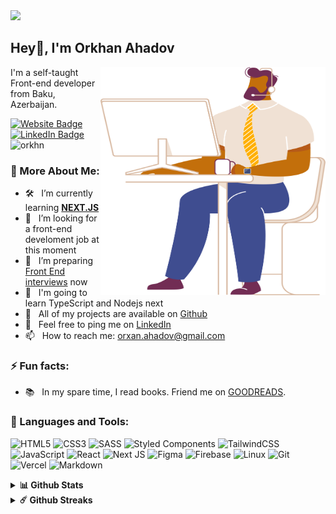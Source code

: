 <img src="./assets/github.gif" />
<h2>Hey👋, I'm Orkhan Ahadov</h2>

<img align="right" src="./assets/character%2012.svg" width="360px" height="365px"/>

<p>I'm a self-taught Front-end developer from Baku, Azerbaijan.</p> 

<p><a href="https://orkhn.com"><img src="https://img.shields.io/badge/-My portfolio-4E69C8?style=flat-square&amp;labelColor=4E69C8&amp;logo=vercel&amp;link=https://orkhn.com" alt="Website Badge"></a>  <a href="https://www.linkedin.com/in/orkhan-ahadov-34242b124/"><img src="https://img.shields.io/badge/-@Orkhan Ahadov-0077B5?style=flat-square&amp;labelColor=0077B5&amp;logo=LinkedIn&amp;link=https://www.linkedin.com/in/orkhan-ahadov-34242b124/" alt="LinkedIn Badge"></a> <img src="https://komarev.com/ghpvc/?username=orkhn&logoColor=white&color=59cdff" alt="orkhn" /></p>

### 🧐 More About Me:

- 🛠️ &nbsp; I’m currently learning **[NEXT.JS](https://nextjs.org/)**
- 🤝 &nbsp; I’m looking for a front-end develoment job at this moment
- 🌱 &nbsp; I’m preparing [Front End interviews](https://h5bp.org/Front-end-Developer-Interview-Questions/questions/general-questions/) now
- 📖 &nbsp; I'm going to learn TypeScript and Nodejs next
- 👨 &nbsp; All of my projects are available on [Github](https://github.com/orkhn?tab=repositories)
- 🏦 &nbsp; Feel free to ping me on [LinkedIn](https://www.linkedin.com/in/orkhan-ahadov-34242b124/)
- 📫 &nbsp; How to reach me: orxan.ahadov@gmail.com

### ⚡ Fun facts:

- 📚 &nbsp; In my spare time, I read books. Friend me on [GOODREADS](https://www.goodreads.com/user/show/64366721-orkhan-ahadov).

### 🔨 Languages and Tools:

  <p>
  <img alt="HTML5" src="https://img.shields.io/badge/html5-%23E34F26.svg?style=for-the-badge&logo=html5&logoColor=white"/>
  <img alt="CSS3" src="https://img.shields.io/badge/css3-%231572B6.svg?style=for-the-badge&logo=css3&logoColor=white"/>
  <img alt="SASS" src="https://img.shields.io/badge/SASS-hotpink.svg?style=for-the-badge&logo=SASS&logoColor=white"/>
  <img alt="Styled Components" src="https://img.shields.io/badge/styled--components-DB7093?style=for-the-badge&logo=styled-components&logoColor=white"/>
  <img alt="TailwindCSS" src="https://img.shields.io/badge/tailwindcss-%2338B2AC.svg?style=for-the-badge&logo=tailwind-css&logoColor=white"/>
  <img alt="JavaScript" src="https://img.shields.io/badge/javascript-%23323330.svg?style=for-the-badge&logo=javascript&logoColor=%23F7DF1E"/>
  <img alt="React" src="https://img.shields.io/badge/react-%2320232a.svg?style=for-the-badge&logo=react&logoColor=%2361DAFB"/>
  <img alt="Next JS" src="https://img.shields.io/badge/nextjs-%23000000.svg?style=for-the-badge&logo=next.js&logoColor=white"/>
  <img alt="Figma" src="https://img.shields.io/badge/figma-%23F24E1E.svg?style=for-the-badge&logo=figma&logoColor=white"/>
  <img alt="Firebase" src="https://img.shields.io/badge/firebase-%23039BE5.svg?style=for-the-badge&logo=firebase"/>
  <img alt="Linux" src="https://img.shields.io/badge/Linux-FCC624?style=for-the-badge&logo=linux&logoColor=black">
  <img alt="Git" src="https://img.shields.io/badge/git-%23F05033.svg?style=for-the-badge&logo=git&logoColor=white"/>
  <img alt="Vercel" src="https://img.shields.io/badge/vercel-%23000000.svg?style=for-the-badge&logo=vercel&logoColor=white"/>
  <img alt="Markdown" src="https://img.shields.io/badge/markdown-%23000000.svg?style=for-the-badge&logo=markdown&logoColor=white"/>
  </p>

<details>	
  <summary><b>📊 Github Stats</b></summary>
	
<img height="180em" src="https://github-readme-stats.vercel.app/api?username=orkhn&show_icons=true&hide_border=true&&count_private=true&include_all_commits=true" /><img  src="https://github-readme-stats.vercel.app/api/top-langs/?username=orkhn&show_icons=true&hide_border=true&layout=compact&langs_count=8"/>
</details>

<details>	
  <summary><b>☄️ Github Streaks</b></summary>

<img height="180em" src="https://github-readme-streak-stats.herokuapp.com/?user=orkhn&hide_border=true" />
</details>

